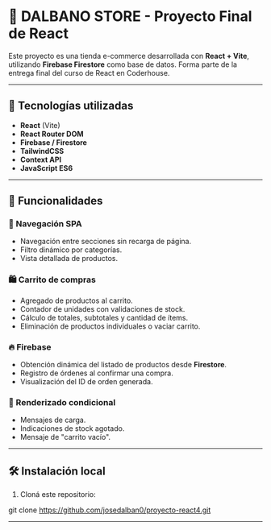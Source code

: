 # 🛒 DALBANO STORE - Proyecto Final de React

Este proyecto es una tienda e-commerce desarrollada con **React + Vite**, utilizando **Firebase Firestore** como base de datos. Forma parte de la entrega final del curso de React en Coderhouse.

---

## 🚀 Tecnologías utilizadas

- **React** (Vite)
- **React Router DOM**
- **Firebase / Firestore**
- **TailwindCSS**
- **Context API**
- **JavaScript ES6**

---

## 🧩 Funcionalidades

### 🧭 Navegación SPA
- Navegación entre secciones sin recarga de página.
- Filtro dinámico por categorías.
- Vista detallada de productos.

### 🛍️ Carrito de compras
- Agregado de productos al carrito.
- Contador de unidades con validaciones de stock.
- Cálculo de totales, subtotales y cantidad de ítems.
- Eliminación de productos individuales o vaciar carrito.

### 🔥 Firebase
- Obtención dinámica del listado de productos desde **Firestore**.
- Registro de órdenes al confirmar una compra.
- Visualización del ID de orden generada.

### 🎯 Renderizado condicional
- Mensajes de carga.
- Indicaciones de stock agotado.
- Mensaje de "carrito vacío".

---

## 🛠 Instalación local

1. Cloná este repositorio:

git clone https://github.com/josedalban0/proyecto-react4.git

---